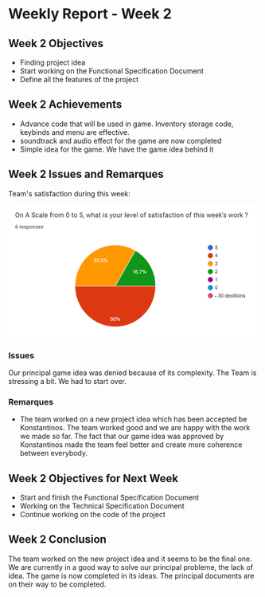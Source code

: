 # Weekly Report - Week 2
## Week 2 Objectives
- Finding project idea
- Start working on the Functional Specification Document
- Define all the features of the project

## Week 2 Achievements
-  Advance code that will be used in game. Inventory storage code, keybinds and menu are effective.
- soundtrack and audio effect for the game are now completed
- Simple idea for the game. We have the game idea behind it
## Week 2 Issues and Remarques
Team's satisfaction during this week: 
 <p>
<img src="Images/Week2TeamSatisfaction.png" width="500">


### Issues
 Our principal game idea was denied because of its complexity. The Team is stressing a bit. We had to start over.
### Remarques
- The team worked on a new project idea which has been accepted be Konstantinos. The team worked good and we are happy with the work we made so far. The fact that our game idea was approved by Konstantinos made the team feel better and create more coherence between everybody.
## Week 2 Objectives for Next Week
- Start and finish the Functional Specification Document
- Working on the Technical Specification Document
- Continue working on the code of the project

## Week 2 Conclusion

The team worked on the new project idea and it seems to be the final one. We are currently in a good way to solve our principal probleme, the lack of idea. The game is now completed in its ideas. The principal documents are on their way to be completed.

